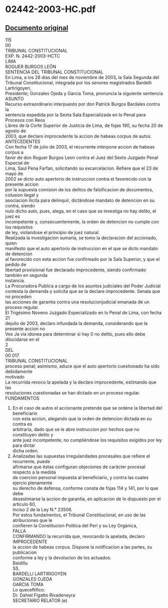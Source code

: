 
02442-2003-HC.pdf
=================
  
[Documento original](https://tc.gob.pe/jurisprudencia/2003/02442-2003-HC.pdf)  
---  
115  
00  
TRIBUNAL CONSTITUCIONAL  
EXP. N. 2442-2003-HCTC  
LIMA  
ROGUER BURGOS LEÔN  
SENTENCIA DEL TRIBUNAL CONSTITUCIONAL  
En Lima, a los 28 dias del mes de noviembre de 2003, la Sala Segunda del  
Tribunal Constitucional, integrada por los senores magistrados Bardelli Lartirigoyen,  
Presidente; Gonzales Ojeda y Garcia Toma, pronuncia la siguiente sentencia  
ASUNTO  
Recurso extraordinario interpuesto por don Patrick Burgos Bardales contra la  
sentencia expedida por la Sexta Sala Especializada en lo Penal para Procesos con Reos  
Libres de la Corte Superior de Justicia de Lima, de fojas 190, su fecha 20 de agosto de  
2003, que declaro improcedente la accion de habeas corpus de autos.  
ANTECEDENTES  
Con fecha 17 de julio de 2003, el recurrente interpone accion de habeas corpus a  
favor de don Roguer Burgos Leon contra el Juez del Sexto Juzgado Penal Especial de  
Lima, Saul Pena Farfan, solicitando su excarcelacion. Refiere que el 23 de mayo de  
2002 se dicto auto apertorio de instruccion contra el favorecido con la presente accion  
por la supuesta comision de los delitos de falsificacion de documentos, colusion ilegal y  
asociacion ilicita para delinquir, dictândose mandato de detencion en su contra, siendo  
nulo dicho auto, pues, alega, en el caso que se investiga no hay delito, el juez es  
incompetente y, consecuentemente, la orden de detencion no cumple con los requisitos  
de ley, violandose el principio de juez natural.  
Realizada la investigacion sumaria, se tomo la declaracion del accionado, quien  
manifesto que el auto apertorio de instruccion en el que se dicto mandato de detencion  
al favorecido con esta accion fue confirmado por la Sala Superior, y que el pedido de  
libertad provisional fue declarado improcedente, siendo confirmado también en segunda  
instancia.  
La Procuradora Publica a cargo de los asuntos judiciales del Poder Judicial  
contesta la demanda y solicita que se la declare improcedente. Senala que no proceden  
las acciones de garantia contra una resolucionjudicial emanada de un proceso regular.  
El Trigésimo Noveno Juzgado Especializado en lo Penal de Lima, con fecha 21  
dejulio de 2003, declaro infundada la demanda, considerando que la presente accion no  
Ves Ja via idonea para determinar si hay 0 no delito, pues ello debe dilucidarse en el  
2  
DEL  
00 017  
TRIBUNAL CONSTITUCIONAL  
proceso penal; asimismo, aduce que el auto apertorio cuestionado ha sido debidamente  
motivado  
La recurrida revoco la apelada y la declaro improcedente, estimando que las  
resoluciones cuestionadas se han dictado en un proceso regular.  
FUNDAMENTOS  
1. En el caso de autos el accionante pretende que se ordene la libertad del beneficiario  
con esta accion, alegando que la orden de detencion dictada en su contra es  
arbitraria, dado que se le abre instruccion por hechos que no constituyen delito y  
ante juez incompetente, no cumpliéndose los requisitos exigidos por ley para dictar  
dicha orden.  
2. Analizadas las supuestas irregularidades procesales que refiere el recurrente, puede  
afirmarse que éstas configuran objeciones de carâcter procesal respecto a la medida  
de coercion personal impuesta al beneficiario, y contra las cuales ejercio plenamente  
su derecho de defensa, conforme consta de fojas 114 y 141, por lo que debe  
desestimarse la accion de garantia, en aplicacion de lo dispuesto por el articulo 60,  
inciso 2 de la Ley N.° 23506.  
Por estos fundamentos, el Tribunal Constitucional, en uso de las atribuciones que le  
confieren la Constitucion Politica del Peri y su Ley Orgànica,  
FALLA  
CONFIRMANDO la recurrida que, revocando la apelada, declaro IMPROCEDENTE  
la accion de habeas corpus. Dispone la notificacion a las partes, su publicacion  
conforme a ley y la devolucion de los actuados.  
Baidillu  
SS.  
BARDELLI LARTIRIGOYEN  
GONZALES OJEDA  
GARCIA TOMA  
Lo queceftifico:  
Dr. Dahiel Figatto Rivadeneyra  
SECRETARIO RELATOR (e)